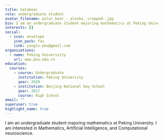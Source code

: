 ```yaml
---
title: Galabear
role: undergraduate student
avatar_filename: polar_bear_-_alaska_-cropped-.jpg
bio: I am an undergraduate student majoring mathematics at Peking University.
interests: []
social:
  - icon: envelope
    icon_pack: fas
    link: yanglv-pku@gmail.com
organizations:
  - name: Peking Univerisity
    url: www.pku.edu.cn
education:
  courses:
    - course: Undergraduate
      institution: Peking University
      year: 2020
    - institution: Beijing National Day School
      year: 2017
      course: High School
email: ""
superuser: true
highlight_name: true
---
```

I am an undergraduate student majoring mathematics at Peking University. I am interested in Mathematics, Artificial Intelligence, and Computational neuroscience.